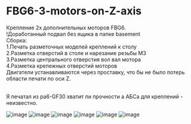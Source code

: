 # FBG6-3-motors-on-Z-axis
Крепление 2х дополнительных моторов FBG6.
<br>!Доработанный подвал без ящика в папке basement
<br>Сборка:
<br>1.Печать разметочных моделей креплений к столу
<br>2.Разметка отверстий в столе и нарезание резьбы М3
<br>3.Разметка центрального отверстия вол вал мотора
<br>4.Разметка крепежных отверстий моторов
<br>Двигатели устанавливаются через проставку, что бы не было потерь области печати по оси Z.

<br>Я печатал из pa6-GF30 хватит ли прочности а АБСа для креплений - неизвестно.

![image](https://github.com/Murrdo/FBG6-3-motors-on-Z-axis/assets/146051709/f1e8c976-48f8-4a72-9d60-b926b804392e)
![image](https://github.com/Murrdo/FBG6-3-motors-on-Z-axis/assets/146051709/ab1d0bf4-40ae-423d-80c5-0c4573d4195d)
![image](https://github.com/Murrdo/FBG6-3-motors-on-Z-axis/assets/146051709/cf3d582b-9346-4611-8e24-89c7af247dc0)
![image](https://github.com/Murrdo/FBG6-3-motors-on-Z-axis/assets/146051709/cc0bc77f-6e43-4a5d-948d-80c84d28ba3a)
![image](https://github.com/Murrdo/FBG6-3-motors-on-Z-axis/assets/146051709/eed9db17-b705-4e4e-9e19-7e91d044698f)
![image](https://github.com/Murrdo/FBG6-3-motors-on-Z-axis/assets/146051709/69fac668-f552-4229-87cd-351dbf7ccad6)
